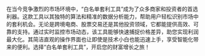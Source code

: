 在当今竞争激烈的市场环境中，“白名单套利工具”成为了众多商家和投资者的首选利器。这款工具以其独特的算法和精准的数据分析能力，帮助用户轻松识别市场中的套利机会。无论是跨境电商、股票交易还是其他投资领域，它都能提供高效、可靠的支持。通过实时监控市场动态，该工具能够快速捕捉价格差异，助您实现利润最大化。其简洁直观的操作界面也让即使是技术小白也能迅速上手，享受智能化带来的便利。选择“白名单套利工具”，开启您的财富增长之旅！
